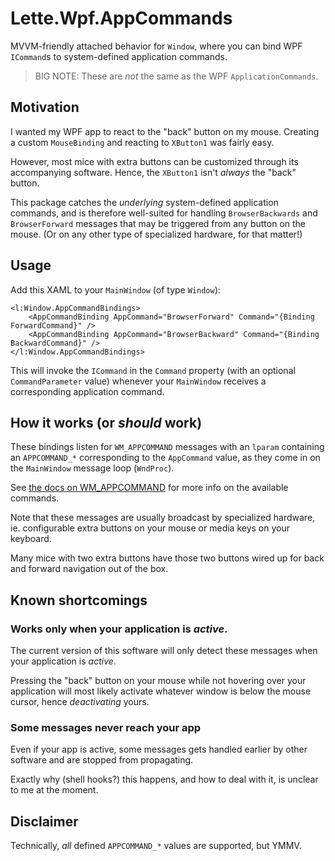 # Lette.Wpf.AppCommands

MVVM-friendly attached behavior for `Window`, where you can bind WPF `ICommand`s to system-defined application commands.

> BIG NOTE: These are *not* the same as the WPF `ApplicationCommands`.

## Motivation

I wanted my WPF app to react to the "back" button on my mouse. Creating a custom `MouseBinding` and reacting to `XButton1` was fairly easy.

However, most mice with extra buttons can be customized through its accompanying software. Hence, the `XButton1` isn't _always_ the "back" button.

This package catches the _underlying_ system-defined application commands, and is therefore well-suited for handling `BrowserBackwards` and `BrowserForward` messages that may be triggered from any button on the mouse. (Or on any other type of specialized hardware, for that matter!)

## Usage

Add this XAML to your `MainWindow` (of type `Window`):

    <l:Window.AppCommandBindings>
        <AppCommandBinding AppCommand="BrowserForward" Command="{Binding ForwardCommand}" />
        <AppCommandBinding AppCommand="BrowserBackward" Command="{Binding BackwardCommand}" />
    </l:Window.AppCommandBindings>

This will invoke the `ICommand` in the `Command` property (with an optional `CommandParameter` value) whenever your `MainWindow` receives a corresponding application command.

## How it works (or _should_ work)

These bindings listen for `WM_APPCOMMAND` messages with an `lparam` containing an `APPCOMMAND_*` corresponding to the `AppCommand` value, as they come in on the `MainWindow` message loop (`WndProc`).

See [the docs on WM_APPCOMMAND](https://docs.microsoft.com/en-us/windows/win32/inputdev/wm-appcommand) for more info on the available commands.

Note that these messages are usually broadcast by specialized hardware, ie. configurable extra buttons on your mouse or media keys on your keyboard.

Many mice with two extra buttons have those two buttons wired up for back and forward navigation out of the box.

## Known shortcomings

### Works only when your application is _active_.

The current version of this software will only detect these messages when your application is _active_.

Pressing the "back" button on your mouse while not hovering over your application will most likely activate whatever window is below the mouse cursor, hence _deactivating_ yours.

### Some messages never reach your app

Even if your app is active, some messages gets handled earlier by other software and are stopped from propagating.

Exactly why (shell hooks?) this happens, and how to deal with it, is unclear to me at the moment.

## Disclaimer

Technically, _all_ defined `APPCOMMAND_*` values are supported, but YMMV.
